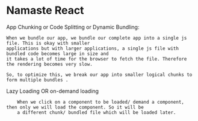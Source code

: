 # Namaste React 

App Chunking or Code Splitting or Dynamic Bundling: 

    When we bundle our app, we bundle our complete app into a single js file. This is okay with smaller 
    applications but with larger applications, a single js file with bundled code becomes large in size and 
    it takes a lot of time for the browser to fetch the file. Therefore the rendering becomes very slow. 

    So, to optimize this, we break our app into smaller logical chunks to form multiple bundles .

Lazy Loading OR on-demand loading 

        When we click on a component to be loaded/ demand a component, then only we will load the component. So it will be 
        a different chunk/ bundled file which will be loaded later. 